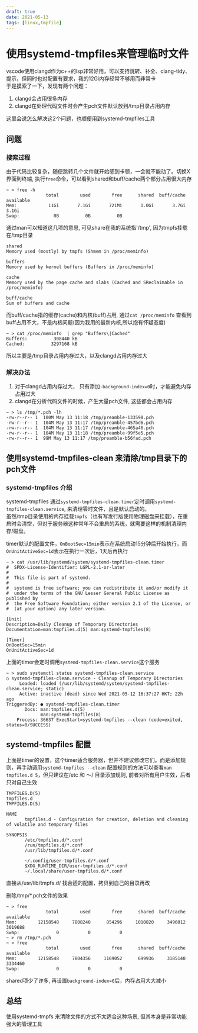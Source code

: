 ```yaml
---
draft: true
date: 2021-05-13
tags: [linux,tmpfile]
---
```


# 使用systemd-tmpfiles来管理临时文件
vscode使用clangd作为c++的lsp非常好用，可以支持跳转、补全、clang-tidy、提示，但同时也对配置有要求，我的12Gi内存经常不够用而非常卡  
于是摸索了一下，发现有两个问题：
1. clangd会占用很多内存 
2. clangd在处理代码文件时会产生pch文件默认放到/tmp目录占用内存

这里会说怎么解决这2个问题，也顺便用到systemd-tmpfiles工具

## 问题

### 搜索过程

由于代码比较复杂，随便跳转几个文件就开始感到卡顿，一会就不能动了。切换X界面到终端, 执行`free`命令，可以看到shared和buff/cache两个部分占用很大内存
```
~ > free -h
               total        used        free      shared  buff/cache   available
Mem:            11Gi       7.1Gi       721Mi       1.0Gi       3.7Gi       3.1Gi
Swap:             0B          0B          0B
```

通过man可以知道这几项的意思, 可见share在我的系统指'/tmp', 因为tmpfs挂载在/tmp目录
```
shared 
Memory used (mostly) by tmpfs (Shmem in /proc/meminfo)

buffers
Memory used by kernel buffers (Buffers in /proc/meminfo)

cache  
Memory used by the page cache and slabs (Cached and SReclaimable in /proc/meminfo)

buff/cache
Sum of buffers and cache
```
而buff/cache指的缓存(cache)和内核(buff)占用, 通过`cat /proc/meminfo` 查看到buff占用不大，不是内核问题(因为我用的最新内核,所以抱有怀疑态度)

```
~ > cat /proc/meminfo  | grep "Buffers\|Cached"
Buffers:          308440 kB
Cached:          3297168 kB
```

所以主要是/tmp目录占用内存过大，以及clangd占用内存过大

### 解决办法

1. 对于clangd占用内存过大， 只有添加`-background-index=0`时，才能避免内存占用过大
2. clangd在分析代码文件的时候，产生大量pch文件, 这些都会占用内存

```
~ > ls /tmp/*.pch -lh
-rw-r--r-- 1  100M May 13 11:18 /tmp/preamble-133598.pch
-rw-r--r-- 1  104M May 13 11:17 /tmp/preamble-457bd6.pch
-rw-r--r-- 1  104M May 13 11:17 /tmp/preamble-465a46.pch
-rw-r--r-- 1  104M May 13 11:18 /tmp/preamble-99f5e5.pch
-rw-r--r-- 1  99M May 13 11:17 /tmp/preamble-b56fad.pch
```

## 使用systemd-tmpfiles-clean 来清除/tmp目录下的pch文件

### systemd-tmpfiles 介绍

systemd-tmpfiles 通过`systemd-tmpfiles-clean.timer`定时调用`systemd-tmpfiles-clean.service`, 来清理零时文件，且是默认启动的。  
虽然/tmp目录使用的内存挂载`tmpfs`（也有写发行版使用物理磁盘来挂载），在重启时会清空，但对于服务器这种常年不会重启的系统，就需要这样的机制清理内存/磁盘。  

timer默认的配置文件，`OnBootSec=15min`表示在系统启动15分钟后开始执行，而`OnUnitActiveSec=1d`表示在执行一次后，1天后再执行
```
~ > cat /usr/lib/systemd/system/systemd-tmpfiles-clean.timer
#  SPDX-License-Identifier: LGPL-2.1-or-later
#
#  This file is part of systemd.
#
#  systemd is free software; you can redistribute it and/or modify it
#  under the terms of the GNU Lesser General Public License as published by
#  the Free Software Foundation; either version 2.1 of the License, or
#  (at your option) any later version.

[Unit]
Description=Daily Cleanup of Temporary Directories
Documentation=man:tmpfiles.d(5) man:systemd-tmpfiles(8)

[Timer]
OnBootSec=15min
OnUnitActiveSec=1d
```


上面的timer会定时调用`systemd-tmpfiles-clean.service`这个服务

```
~ > sudo systemctl status systemd-tmpfiles-clean.service
○ systemd-tmpfiles-clean.service - Cleanup of Temporary Directories
     Loaded: loaded (/usr/lib/systemd/system/systemd-tmpfiles-clean.service; static)
     Active: inactive (dead) since Wed 2021-05-12 16:37:27 HKT; 22h ago
TriggeredBy: ● systemd-tmpfiles-clean.timer
       Docs: man:tmpfiles.d(5)
             man:systemd-tmpfiles(8)
    Process: 36637 ExecStart=systemd-tmpfiles --clean (code=exited, status=0/SUCCESS)
```

## systemd-tmpfiles 配置

上面是timer的设置，这个timer适合服务器，但并不建议修改它们。而是添加规则，再手动调用`systemd-tmpfiles --clean`
配置规则的方法可以查看`man tmpfiles.d 5`，但只建议在/etc 和 ～/ 目录添加规则, 前者对所有用户生效，后者只对自己生效

```
TMPFILES.D(5)                                                                           tmpfiles.d                                                                           TMPFILES.D(5)

NAME
       tmpfiles.d - Configuration for creation, deletion and cleaning of volatile and temporary files

SYNOPSIS
       /etc/tmpfiles.d/*.conf
       /run/tmpfiles.d/*.conf
       /usr/lib/tmpfiles.d/*.conf

       ~/.config/user-tmpfiles.d/*.conf
       $XDG_RUNTIME_DIR/user-tmpfiles.d/*.conf
       ~/.local/share/user-tmpfiles.d/*.conf
```

直接从/usr/lib/tmpfs.d/ 找合适的配置，拷贝到自己的目录再改

删除/tmp/*.pch文件的效果
```
~ > free
               total        used        free      shared  buff/cache   available
Mem:        12158548     7808240      854296     1010820     3496012     3019688
Swap:              0           0           0
~ > rm /tmp/*.pch
~ > free
               total        used        free      shared  buff/cache   available
Mem:        12158548     7804356     1169052      699936     3185140     3334460
Swap:              0           0           0
```

shared项少了许多, 再设置`background-index=0`后，内存占用大大减小

## 总结

使用systemd-tmpfs 来清除文件的方式不太适合这种场景, 但其本身是非常功能强大的管理工具
